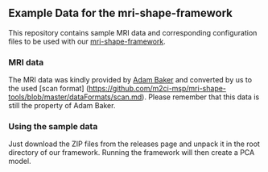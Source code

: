 ## Example Data for the mri-shape-framework

This repository contains sample MRI data and corresponding configuration files to be used with our [mri-shape-framework](https://github.com/m2ci-msp/mri-shape-framework).

### MRI data

The MRI data was kindly provided by [Adam Baker](http://adambaker.org/qmu.php) and converted by us to the used [scan format] (https://github.com/m2ci-msp/mri-shape-tools/blob/master/dataFormats/scan.md).
Please remember that this data is still the property of Adam Baker.

### Using the sample data

Just download the ZIP files from the releases page and unpack it in the root directory of our framework.
Running the framework will then create a PCA model.
